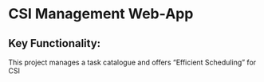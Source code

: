 # CSI Management Web-App

## Key Functionality:
This project manages a task catalogue and offers “Efficient Scheduling” for CSI
